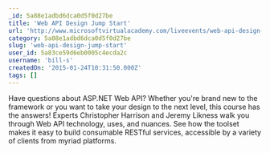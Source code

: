 ```yaml
---
_id: 5a88e1adbd6dca0d5f0d27be
title: 'Web API Design Jump Start'
url: 'http://www.microsoftvirtualacademy.com/liveevents/web-api-design-jump-start'
category: 5a88e1adbd6dca0d5f0d27be
slug: 'web-api-design-jump-start'
user_id: 5a83ce59d6eb0005c4ecda2c
username: 'bill-s'
createdOn: '2015-01-24T10:31:50.000Z'
tags: []
---
```


Have questions about ASP.NET Web API? Whether you're brand new to the ​framework or you want to take your design to the next level, this course has the answers! Experts Christopher Harrison and Jeremy Likness walk you through Web API technology, uses, and nuances. See how the toolset makes it easy to build consumable RESTful services, accessible by a variety of clients from myriad platforms.

